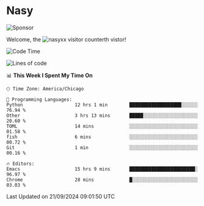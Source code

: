 # Nasy

<!--
<p align="center">
<img height="200" src="https://github-readme-stats.vercel.app/api?username=nasyxx&count_private=true&show_icons=true&theme=dracula&include_all_commits=true"/>
<img height="200" src="https://github-readme-stats.vercel.app/api/top-langs/?username=nasyxx&theme=dracula&hide=html,jupyter+notebook&count_private=true&show_icons=true"/>
</p>

  
----------------
-->

![Sponsor](https://img.shields.io/static/v1.svg?label=Sponsor&message=%E2%9D%A4&logo=GitHub&style=flat&color=pink)
 
Welcome, the ![nasyxx visitor counter](https://count.getloli.com/get/@nasyxx?theme=rule34)th vistor!
 
<!--START_SECTION:waka-->
![Code Time](http://img.shields.io/badge/Code%20Time-4%2C649%20hrs%2022%20mins-blue)

![Lines of code](https://img.shields.io/badge/From%20Hello%20World%20I%27ve%20Written-6.4%20million%20lines%20of%20code-blue)

📊 **This Week I Spent My Time On** 

```text
🕑︎ Time Zone: America/Chicago

💬 Programming Languages: 
Python                   12 hrs 1 min        ███████████████████░░░░░░   76.94 % 
Other                    3 hrs 13 mins       █████░░░░░░░░░░░░░░░░░░░░   20.60 % 
TOML                     14 mins             ░░░░░░░░░░░░░░░░░░░░░░░░░   01.58 % 
fish                     6 mins              ░░░░░░░░░░░░░░░░░░░░░░░░░   00.72 % 
Git                      1 min               ░░░░░░░░░░░░░░░░░░░░░░░░░   00.16 % 

🔥 Editors: 
Emacs                    15 hrs 9 mins       ████████████████████████░   96.97 % 
Chrome                   28 mins             █░░░░░░░░░░░░░░░░░░░░░░░░   03.03 % 
```


 Last Updated on 21/09/2024 09:01:50 UTC
<!--END_SECTION:waka-->

<!-- ![visitors](https://visitor-badge.laobi.icu/badge?page_id=nasyxx.nasyxx) -->
